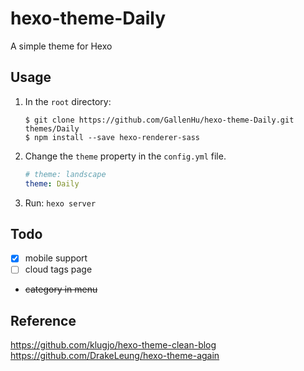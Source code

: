 # hexo-theme-Daily
A simple theme for Hexo

## Usage
1. In the `root` directory:
    ```git
    $ git clone https://github.com/GallenHu/hexo-theme-Daily.git themes/Daily
    $ npm install --save hexo-renderer-sass
    ```

2. Change the `theme` property in the `config.yml` file.
    ```yml
    # theme: landscape
    theme: Daily
    ```

3. Run: `hexo server`

## Todo
- [x] mobile support
- [ ] cloud tags page
- ~~category in menu~~

## Reference
https://github.com/klugjo/hexo-theme-clean-blog  
https://github.com/DrakeLeung/hexo-theme-again  
